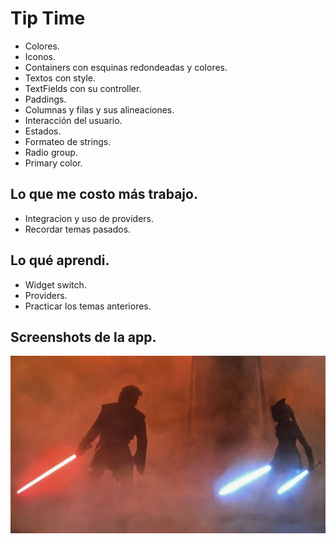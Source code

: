 # Tip Time

- Colores.
- Iconos.
- Containers con esquinas redondeadas y colores.
- Textos con style.
- TextFields con su controller.
- Paddings.
- Columnas y filas y sus alineaciones.
- Interacción del usuario.
- Estados.
- Formateo de strings.
- Radio group.
- Primary color.

## Lo que me costo más trabajo.

- Integracion y uso de providers.
- Recordar temas pasados.

## Lo qué aprendi.

- Widget switch.
- Providers.
- Practicar los temas anteriores.

## Screenshots de la app.

![Imagen EPICA para probar](https://github.com/eMatsu98/movile-lgs/blob/main/imgsAct/pruebaImagenAnakin.jpg?raw=true)
